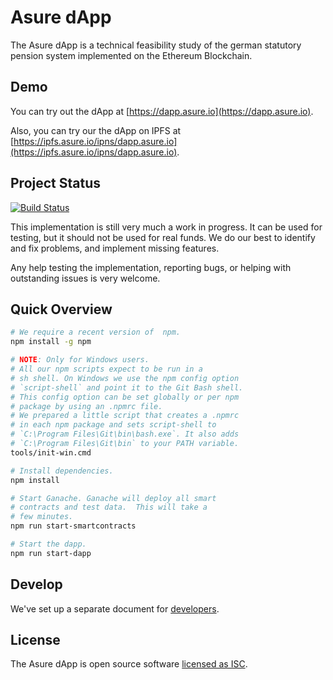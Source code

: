 # Asure dApp

The Asure dApp is a technical feasibility study of the german
statutory pension system implemented on the Ethereum Blockchain.

## Demo

You can try out the dApp at [https://dapp.asure.io](https://dapp.asure.io).

Also, you can try our the dApp on IPFS at [https://ipfs.asure.io/ipns/dapp.asure.io](https://ipfs.asure.io/ipns/dapp.asure.io).

## Project Status

[![Build Status](https://travis-ci.org/AsureFoundation/asure-dapp.svg?branch=master)](https://travis-ci.org/AsureFoundation/asure-dapp)

This implementation is still very much a work in progress. It can be used for testing,
but it should not be used for real funds. We do our best to identify and fix problems,
and implement missing features.

Any help testing the implementation, reporting bugs, or helping with outstanding issues
is very welcome.

## Quick Overview

```sh
# We require a recent version of  npm.
npm install -g npm

# NOTE: Only for Windows users.
# All our npm scripts expect to be run in a
# sh shell. On Windows we use the npm config option
# `script-shell` and point it to the Git Bash shell.
# This config option can be set globally or per npm
# package by using an .npmrc file.
# We prepared a little script that creates a .npmrc
# in each npm package and sets script-shell to
# `C:\Program Files\Git\bin\bash.exe`. It also adds
# `C:\Program Files\Git\bin` to your PATH variable.
tools/init-win.cmd

# Install dependencies.
npm install

# Start Ganache. Ganache will deploy all smart
# contracts and test data.  This will take a
# few minutes.
npm run start-smartcontracts

# Start the dapp.
npm run start-dapp
```

## Develop

We've set up a separate document for [developers](https://github.com/AsureFoundation/asure-dapp/blob/master/DEVELOPERS.md).

## License

The Asure dApp is open source software [licensed as ISC](https://github.com/AsureFoundation/asure-dapp/blob/master/LICENSE).
